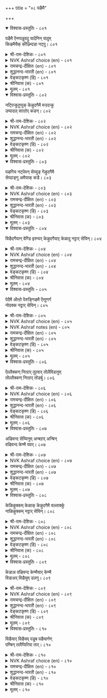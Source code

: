+++
title = "०८ पऴैमै"

+++


<details open><summary>विश्वास-प्रस्तुतिः - ८०१</summary>

पऴैमै ऎनप्पडुवदु यादॆनिन् यादुम्  
किऴमैयैक् कीऴ्न्दिडा नट्पु।       ८०१
</details>

<details><summary>श्री-राम-देशिकः - ८०१</summary>

अधिकारः ८१. प्राक्तनस्नेहः  
चिरस्निग्धेन सौहार्दत् कृतं दोषं गुणं तथा ।  
सोढ्वा तथैव स्वीकारः चिरस्नेहस्य लक्षणम् ॥ ८०१॥
</details>

<details><summary>NVK Ashraf choice (en) - ८०१</summary>

०८०१
Call that an old friendship
Where liberties are not resented.
(P.S. Sundaram)
</details>

<details><summary>रामचन्द्र-दीक्षितः (en) - ८०१</summary>

801 paḻaimai eṉappaṭuvatu yāteṉiṉ yātum  
kiḻamaiyaik kīḻttiṭā naṭpu.

801\. What is old friendship? It is that which willingly submits to friendly interferences.  
</details>

<details><summary>शुद्धानन्द-भारती (en) - ८०१</summary>

1\. பழைமை எனப்படுவது யாதெனின் யாதும்  
கிழமையைக் கீழ்ந்திடா நட்பு.  
That friendship is good amity  
Which restrains not one's liberty.        801  
</details>

<details><summary>वेङ्कटकृष्ण (हि) - ८०१</summary>

801
जो कुछ भी अधिकार से, करते हैं जन इष्ट ।  
तिरस्कार बिन मानना, मैत्री कहो धनिष्ठ ॥
</details>

<details><summary>श्रीनिवास (क) - ८०१</summary>

801. सलिगॆ ऎन्दरॆ, बहळ कालद गाढवाद गॆळॆतनद हक्किनिन्द माडुव कॆलसगळल्लि स्वल्पवू विरोधविल्लदॆ बन्दागिरुवुदे.

</details>

<details><summary>मूलम् - ८०१</summary>

पऴैमै ऎऩप्पडुवदु यादॆऩिऩ् यादुम्
किऴमैयैक् कीऴ्न्दिडा नट्पु। ८०१
</details>

<details open><summary>विश्वास-प्रस्तुतिः - ८०२</summary>

नट्पिऱ्कुऱुप्पुक् कॆऴुदगैमै मऱ्ऱदऱ्कु  
उप्पादल् साऩ्ऱोर् कडन्।       ८०२
</details>

<details><summary>श्री-राम-देशिकः - ८०२</summary>

यथेच्छं मित्ररचितं स्नेहस्याङ्गं तदिष्यते ।  
तस्मात् तत्कृतकार्यस्य स्वीकृतिर्महतां गुणः ॥ ८०२॥
</details>

<details><summary>NVK Ashraf choice (en) - ८०२</summary>

०८०२
True friendship permits liberties and to concede to it
Is the duty of the wise. *
(K. Kannan)
</details>

<details><summary>रामचन्द्र-दीक्षितः (en) - ८०२</summary>

802\. uṟuppuk keḻutakaimai maṟṟataṟku  
uppātal cāṉṟōr kaṭaṉ.

802\. The soul of friendship is perfect freedom. To be of cheer in friendly interference is the duty of the wise.  
</details>

<details><summary>शुद्धानन्द-भारती (en) - ८०२</summary>

2\. நட்பிற் குறுப்புக் கெழுதகைமை மற்றதற்கு  
உப்பாதல் சான்றோர் கடன்.  
Friendship's heart is freedom close;  
Wise men's duty is such to please.        802  
</details>

<details><summary>वेङ्कटकृष्ण (हि) - ८०२</summary>

802
हक्र से करना कार्य है, मैत्री का ही अंग ।  
फ़र्ज़ समझ सज्जन उसे, मानें सहित उमंग ॥
</details>

<details><summary>श्रीनिवास (क) - ८०२</summary>

802. गॆळॆयरादवरु सलिगॆय हक्किनिन्त माडूव कॆलसगळे गॆळॆतनद मुख्यवाद अङ्गगळु. अदुदरिन्द आ कॆलसगळिगॆ कोपिसिकॊळ्ळदॆ परस्पर ऒप्पिकॊण्डु सन्तोषपडुवुदे तिळिदवर लक्षण (धर्म)

</details>

<details><summary>मूलम् - ८०२</summary>

नट्पिऱ् कुऱुप्पुक् कॆऴुदगैमै मऱ्ऱतऱ्कु
उप्पादल् साऩ्ऱोर् कडऩ्। ८०२
</details>

<details open><summary>विश्वास-प्रस्तुतिः - ८०३</summary>

पऴगिय नट्पॆवन् सॆय्युङ् गॆऴुदगैमै  
सॆय्दाङ्गु अमैयाक् कडै।       ८०३
</details>

<details><summary>श्री-राम-देशिकः - ८०३</summary>

स्वन्त्र्यात् मित्ररचितं कार्यं नाङ्गीक्रियेत् चेत् ।  
तेन साकं कृता मैत्री तदा व्यर्था भविष्यति ॥ ८०३॥
</details>

<details><summary>NVK Ashraf choice (en) - ८०३</summary>

०८०३
What is that intimacy which does not approve
And reciprocate liberties?
(P.S. Sundaram)
</details>

<details><summary>रामचन्द्र-दीक्षितः (en) - ८०३</summary>

803\. naṭpuevaṉ ceyyum keḻutakaimai  
ceytāṅku amaiyāk kaṭai.

803\. What use is old friendship if one’s intimacy does not approve of one’s acts?  
</details>

<details><summary>शुद्धानन्द-भारती (en) - ८०३</summary>

3\. பழகிய நட்பெவன் செய்யும் கெழுதகைமை  
செய்தாங்கு அமையாக் கடை.  
Of long friendship what is the use  
Righteous freedom if men refuse?        803  
</details>

<details><summary>वेङ्कटकृष्ण (हि) - ८०३</summary>

803
निज कृत सम जो मित्र का, साधिकार कृत काम ।  
यदि स्वीकृत होता नहीं, चिर-मैत्री क्या काम ॥
</details>

<details><summary>श्रीनिवास (क) - ८०३</summary>

803. स्नेहितरु सलिगॆय हक्किनिन्द माडिद कार्यगळन्नु माडिद रीतियल्लॆ ऒप्पिकॊळ्ळुद हॊदरॆ, अवरल्लिरुव निडुगालद स्नेहदिन्देनु लाभ?

</details>

<details><summary>मूलम् - ८०३</summary>

पऴगिय नट्पॆवऩ् सॆय्युङ् गॆऴुदगैमै
सॆय्दाङ्गु अमैयाक् कडै। ८०३
</details>

<details open><summary>विश्वास-प्रस्तुतिः - ८०४</summary>

विऴैदगैयान् वेण्डि इरुप्पर् कॆऴुदगैयाऱ्
केळादु नट्टार् सॆयिन्।      ८०४
</details>

<details><summary>श्री-राम-देशिकः - ८०४</summary>

स्ववाञ्छितं च स्वातन्त्र्यात् सुहृत् कुर्याद्यदि स्वयम् ।  
अङ्गीकृत्य च तत्कार्यश्लाघनं महतां गुणः ॥ ८०४॥
</details>

<details><summary>NVK Ashraf choice (en) - ८०४</summary>

०८०४
The wise take in good spirit if friends, by right of familiarity,
Do things without asking. *
(Satguru Subramuniyaswami), (W.H. Drew and J. Lazarus)
</details>

<details><summary>रामचन्द्र-दीक्षितः (en) - ८०४</summary>

804 viḻaitakaiyāṉ vēṇṭi iruppar keḻutakaiyāl  
kēḷātu naṭṭār ceyiṉ.

804\. If friends voluntarily do their duty through intimacy the wise accept it with approval.  
</details>

<details><summary>शुद्धानन्द-भारती (en) - ८०४</summary>

4\. விழைதகையான் வேண்டி யிருப்பர் கெழுதகையாற்  
கேளாது நட்டார் செயின்.  
Things done unasked by loving friends  
Please the wise as familiar trends!        804  
</details>

<details><summary>वेङ्कटकृष्ण (हि) - ८०४</summary>

804
पूछे बिन हक मान कर, मित्र करे यदि कार्य ।  
वांछनीय गुण के लिये, मानें वह स्वीकार्य ॥
</details>

<details><summary>श्रीनिवास (क) - ८०४</summary>

804. गॆळॆतनद सलिगॆयिन्द स्नेहितरु तम्मन्नु केळदॆये एनादरॊन्दु कॆलस माडिदल्लि, अदन्नु तिळिदवरु सन्तोषदिन्द ऒप्पिकॊळ्ळुवरु.

</details>

<details><summary>मूलम् - ८०४</summary>

विऴैदगैयाऩ् वेण्डि इरुप्पर् कॆऴुदगैयाऱ्
केळादु नट्टार् सॆयिऩ्। ८०४
</details>

<details open><summary>विश्वास-प्रस्तुतिः - ८०५</summary>

पेदैमै ऒऩ्ऱो पॆरुङ्गिऴमै ऎऩ्ऱुणर्ग  
नोदक्क नट्टार् सॆयिन्।      ८०५
</details>

<details><summary>श्री-राम-देशिकः - ८०५</summary>

स्वातन्त्र्यमथवाऽज्ञत्वं वक्तव्यं तत्र कारणम् ।  
स्ववाञ्छितविरोधेन सुहृत् कार्यं करोति चेत् ॥ ८०५॥
</details>

<details><summary>NVK Ashraf choice (en) - ८०५</summary>

०८०५
When friends hurt, attribute it to either ignorance
Or privileges of friendship. *
(Satguru Subramuniyaswami)
</details>

<details><summary>NVK Ashraf notes (en) - ८०५</summary>

८०५. Compare with ७००. "Unworthy acts under the trust of old friendship lead to ruinous woes" - (J. Narayanaswamy)
</details>

<details><summary>रामचन्द्र-दीक्षितः (en) - ८०५</summary>

805 pētaimai oṉṟō peruṅkiḻamai eṉṟuṇarka  
nōtakka naṭṭār ceyiṉ.

805\. If a friend acts contrary to one’s wishes, treat it as not due to ignorance but to intimacy.  
</details>

<details><summary>शुद्धानन्द-भारती (en) - ८०५</summary>

5\. பேதைமை ஒன்றோ பெருங்கிழமை என்றுணர்க  
நோதக்க நட்டார் செயின்.  
Offence of friends feel it easy  
As folloy or close intimacy.        805  
</details>

<details><summary>वेङ्कटकृष्ण (हि) - ८०५</summary>

805
दुःखजनक यदि कार्य हैं, करते मित्र सुजान ।  
अति हक़ या अज्ञान से, यों करते हैं जान ॥
</details>

<details><summary>श्रीनिवास (क) - ८०५</summary>

805. स्नेहितरादवरु मनस्सु नोयुवन्थ कॆलसवेनादरू माडिदरॆ, अदक्कॆ अज्ञान मात्रवल्लदॆ, कॆळॆतनद गाढवाद सलिगॆयू कारणवॆन्दु तिळियबेकु.

</details>

<details><summary>मूलम् - ८०५</summary>

पेदैमै ऒऩ्ऱो पॆरुङ्गिऴमै ऎऩ्ऱुणर्ग
नोदक्क नट्टार् सॆयिऩ्। ८०५
</details>

<details open><summary>विश्वास-प्रस्तुतिः - ८०६</summary>

ऎल्लैक्कण् निऩ्ऱार् तुऱवार् तॊलैविडत्तुम्  
तॊल्लैक्कण् निऩ्ऱार् तॊडर्बु।      ८०६
</details>

<details><summary>श्री-राम-देशिकः - ८०६</summary>

पुरा परिचितं मित्रं खेदे प्राप्तेऽपि तत्कृते ।  
न कदाचिद्विमुञ्चन्ति स्नेहधर्मवशङ्गताः ॥ ८०६॥
</details>

<details><summary>NVK Ashraf choice (en) - ८०६</summary>

०८०६
Those bound by intimacy never desert their old pals
Even if they bring loss. *
(Satguru Subramuniyaswami)
</details>

<details><summary>रामचन्द्र-दीक्षितः (en) - ८०६</summary>

806 ellaikkaṇ niṉṟār tuṟavār tolaiviṭattum  
tollaikkaṇ niṉṟār toṭarpu.

806\. Old friends may do harm but it is the quality of friendship not to abandon them.  
</details>

<details><summary>शुद्धानन्द-भारती (en) - ८०६</summary>

6\. எல்லைக்கண் நின்றார் துறவார் தொலைவிடத்தும்  
தொல்லைக்கண் நின்றார் தொடர்பு.  
They forsake not but continue  
In friendship's bounds though loss ensue.        806  
</details>

<details><summary>वेङ्कटकृष्ण (हि) - ८०६</summary>

806
चिरपरिचित घन मित्र से, यद्यपि हुआ अनिष्ट ।  
मर्यादी छोडें नहीं, वह मित्रता धनिष्ठ ॥
</details>

<details><summary>श्रीनिवास (क) - ८०६</summary>

806. स्नेहद ऎल्लॆयनु मीरदॆ अदर परिधियल्लि निन्तरु, स्नेहितरिन्द केडुण्टाद समयदल्लियू अवर गॆळॆतनवन्नु बिडुवुदिल्ल.

</details>

<details><summary>मूलम् - ८०६</summary>

ऎल्लैक्कण् निऩ्ऱार् तुऱवार् तॊलैविडत्तुम्
तॊल्लैक्कण् निऩ्ऱार् तॊडर्बु। ८०६
</details>

<details open><summary>विश्वास-प्रस्तुतिः - ८०७</summary>

अऴिवन्द सॆय्यिनुम् अन्बऱार् अन्बिन्  
वऴिवन्द केण्मै यवर्।      ८०७
</details>

<details><summary>श्री-राम-देशिकः - ८०७</summary>

प्रेम्णा चिरात् स्नेहवद्भिः कदाचित् खेददायके ।  
कार्ये कृतेऽपि सुहृदां तेषु प्रीर्तिन हीयते ॥ ८०७॥
</details>

<details><summary>NVK Ashraf choice (en) - ८०७</summary>

०८०७
In a friendship built on love, friends do not cease to love
Even when there is betrayal. *
(G.U. Pope), (N.V.K. Ashraf)
</details>

<details><summary>रामचन्द्र-दीक्षितः (en) - ८०७</summary>

807 aḻivanta ceyyiṉum aṉpaṟār aṉpiṉ  
vaḻivanta kēṇmai yavar.

807\. Old and loving friends, even when betrayed do not break off in their love.  
</details>

<details><summary>शुद्धानन्द-भारती (en) - ८०७</summary>

7\. அழிவந்த செய்யினும் அன்பறார் அன்பின்  
வழிவந்த கேண்மை யவர்.  
Comrades established in firm love  
Though ruin comes waive not their vow.        807  
</details>

<details><summary>वेङ्कटकृष्ण (हि) - ८०७</summary>

807
स्नेही स्नेह-परंपरा, जो करते निर्वाह ।  
मित्र करे यदि हानि भी, तज़ें न उसकी चाह ॥
</details>

<details><summary>श्रीनिवास (क) - ८०७</summary>

807. बहुकालद गाढ स्नेहदल्लि बन्द स्नेहितरु, तम्मल्लि पळगिदवरे तमगॆ नाशवन्नु तन्दरू अवरल्लिरुव प्रीतियन्नु त्यजिसुवुदिल्ल.

</details>

<details><summary>मूलम् - ८०७</summary>

अऴिवन्द सॆय्यिऩुम् अऩ्पऱार् अऩ्पिऩ्
वऴिवन्द केण्मै यवर्। ८०७
</details>

<details open><summary>विश्वास-प्रस्तुतिः - ८०८</summary>

केळिऴुक्कम् केळाक् कॆऴुदगैमै वल्लार्क्कु  
नाळिऴुक्कम् नट्टार् सॆयिन्।      ८०८
</details>

<details><summary>श्री-राम-देशिकः - ८०८</summary>

पूर्वमित्रकृतं दोषमुच्यमानं परैरपि ।  
अश्रुण्वतो मित्रकृतो दोषः सुदिनतां व्रजेत् ॥ ८०८॥
</details>

<details><summary>NVK Ashraf choice (en) - ८०८</summary>

०८०८
Close friends who won't listen to friend's faults,
Hail in silence the day they offend. *
(Satguru Subramuniyaswami), (P.S. Sundaram)
</details>

<details><summary>रामचन्द्र-दीक्षितः (en) - ८०८</summary>

808 kēḷiḻukkam kēḷāk keḻutakaimai vallārkku  
nāḷiḻukka naṭṭār ceyiṉ.

808\. Intimacy is the refusal to hear about friend’s faults. Noble friends smile that day when their friends commit faults.  
</details>

<details><summary>शुद्धानन्द-भारती (en) - ८०८</summary>

8\. கேளிழுக்கம் கேளாக் கெழுதகைமை வல்லார்க்கு  
நாளிழுக்கம் நட்டார் செயின்.  
Fast friends who list not tales of ill  
Though wronged they say "that day is well".        808  
</details>

<details><summary>वेङ्कटकृष्ण (हि) - ८०८</summary>

808
मित्र-दोष को ना सुनें, ऐसे मित्र धनिष्ठ ।  
मानें उस दिन को सफल, दोष करें जब इष्ट ॥
</details>

<details><summary>श्रीनिवास (क) - ८०८</summary>

808. तम्म सलिगॆय गॆळॆयर दोषगळन्नु इतररु हेळिदरू अदन्नु मनस्सिगॆ हाकिकॊळ्ळदॆ इरुववरु, आ स्नेहितरु तप्पु माडिद दिनवे शुभ दिनवॆन्दु बगॆयुत्तारॆ.

</details>

<details><summary>मूलम् - ८०८</summary>

केळिऴुक्कम् केळाक् कॆऴुदगैमै वल्लार्क्कु
नाळिऴुक्कम् नट्टार् सॆयिऩ्। ८०८
</details>

<details open><summary>विश्वास-प्रस्तुतिः - ८०९</summary>

कॆडाअ वऴिवन्द केण्मैयार् केण्मै  
विडाअर् विऴैयुम् उलगु।      ८०९
</details>

<details><summary>श्री-राम-देशिकः - ८०९</summary>

स्वातन्त्र्येण चिरान्मत्रीं कुर्वता केनचित् सह ।  
सौहार्दं न त्यजेद्यस्तु लोकस्तं बहु मानयेत् ॥ ८०९॥
</details>

<details><summary>NVK Ashraf choice (en) - ८०९</summary>

०८०९
The world will cherish those friends
Who never forsake old, unbroken friendships.
(Satguru Subramuniyaswami)
</details>

<details><summary>रामचन्द्र-दीक्षितः (en) - ८०९</summary>

809 keṭāa vaḻivanta kēṇmaiyār kēṇmai  
viṭāar viḻaiyum ulaku.

809\. The world applauds long established friends who do not forsake one another.  
</details>

<details><summary>शुद्धानन्द-भारती (en) - ८०९</summary>

9\. கெடாஅ வழிவந்த கேண்மையார் கேண்மை  
விடாஅர் விழையும் உலகு  
To love such friends the world desires  
Whose friendship has unbroken ties.        809  
</details>

<details><summary>वेङ्कटकृष्ण (हि) - ८०९</summary>

809
अविच्छिन्न चिर-मित्रता, जो रखते हैं यार ।  
उनका स्नेह तजें न जो, उन्हें करे जग प्यार ॥
</details>

<details><summary>श्रीनिवास (क) - ८०९</summary>

809. गाढत्ववु कॆडदन्तॆ, बहुकालदिन्द बॆसॆदु बन्द गॆळॆतनद सम्बन्धवन्नु कैबिडदॆ उळिसिकॊण्डु बन्दवरन्नु लोकवु प्रीतियिन्द कॊण्डाडुत्तदॆ.

</details>

<details><summary>मूलम् - ८०९</summary>

कॆडाअ वऴिवन्द केण्मैयार् केण्मै
विडाअर् विऴैयुम् उलगु। ८०९
</details>

<details open><summary>विश्वास-प्रस्तुतिः - ८१०</summary>

विऴैयार् विऴैयप् पडुब पऴैयार्गण्  
पण्बिन् तलैप्पिरिया तार्।       ८१०
</details>

<details><summary>श्री-राम-देशिकः - ८१०</summary>

कृतेऽपि दोषे सौहार्दत् सोढ्वा तं सुहृदः स्वयम् ।  
यः स्याच्छ्रेष्ठगुणोपेतः श्लाघ्यते रिपुणापि सः ॥ ८१०॥
</details>

<details><summary>NVK Ashraf choice (en) - ८१०</summary>

०८१०
Even adversaries admire the character of old friends
Who don't part.
(N.V.K. Ashraf), (J. Narayanaswamy)
</details>

<details><summary>रामचन्द्र-दीक्षितः (en) - ८१०</summary>

810 viḻaiyār viḻaiyap paṭupa paḻaiyārkaṇ  
paṇpiṉ talaippiriyā tār.

810\. Even foes long for those who do not forsake their old and erring friends.  
</details>

<details><summary>शुद्धानन्द-भारती (en) - ८१०</summary>

10\. விழையார் விழையப் படுப பழையார்கண்  
பண்பின் தலைப்பிரியா தார்.  
Even foes love for better ends  
Those who leave not long-standing friends.        810  
</details>

<details><summary>वेङ्कटकृष्ण (हि) - ८१०</summary>

810
मैत्री का गुण पालते, चिरपरिचित का स्नेह ।  
जो न तजें उस सुजन से, करें शत्रु भी स्नेह ॥
</details>

<details><summary>श्रीनिवास (क) - ८१०</summary>

810. तम्म सलिगॆय स्नेहितर गाढवाद गॆळॆतनदिन्द विमुखरागदवरन्नु अवर शत्रुगळू कॊण्डाडुत्तारॆ.
</details>

<details><summary>मूलम् - ८१०</summary>

विऴैयार् विऴैयप् पडुब पऴैयार्गण्
पण्बिऩ् तलैप्पिरिया तार्। ८१०
</details>

